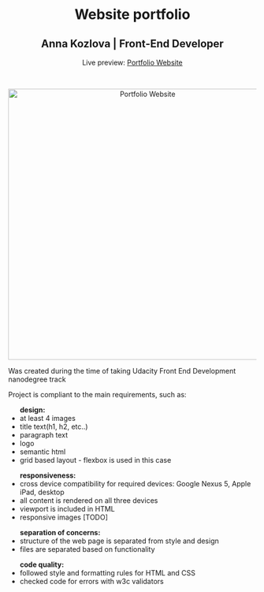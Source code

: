<h1 align="center">Website portfolio</h1>
<h2 align="center">Anna Kozlova | Front-End Developer </h2>
<p align="center">Live preview: <a href="https://akaomy.github.io/">Portfolio Website</a></p><br>
<p align="center">
<img src="https://user-images.githubusercontent.com/6992753/54953012-80bf6080-4f04-11e9-8c3f-e8544a7e206a.png" width="550" alt="Portfolio Website">
</p>
<p>Was created during the time of taking Udacity Front End Development nanodegree
track</p>

<p>Project is compliant to the main requirements, such as:</p>

<ul><strong>design:</strong>
  <li>at least 4 images</li>
  <li>title text(h1, h2, etc..)</li>
  <li>paragraph text</li>
  <li>logo</li>
  <li>semantic html</li>
  <li>grid based layout - flexbox is used in this case</li>
</ul>

<ul><strong>responsiveness:</strong>
  <li>cross device compatibility for required devices: Google Nexus 5, Apple iPad,
  desktop</li>
  <li>all content is rendered on all three devices</li>
  <li>viewport is included in HTML</li>
  <li>responsive images [TODO]</li>
</ul>

<ul><strong>separation of concerns:</strong>
  <li>structure of the web page is separated from style and design</li>
  <li>files are separated based on functionality</li>
</ul>

<ul><strong>code quality:</strong>
  <li>followed style and formatting rules for HTML and CSS</li>
  <li>checked code for errors with w3c validators</li>
</ul>
